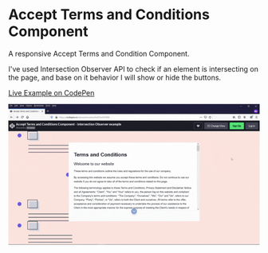 # Accept Terms and Conditions Component

A responsive Accept Terms and Condition Component.

I've used Intersection Observer API to check if an element is intersecting on the page, and base on it behavior I will show or hide the buttons.

[Live Example on CodePen](https://codepen.io/alexandracaulea/full/VwYOPKM)

![Accept Terms and Conditions Component](img/gif/accept-terms-and-conditions-component.gif)
